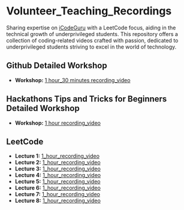 # Volunteer_Teaching_Recordings
Sharing expertise on [iCodeGuru](https://icodeguru.weebly.com/) with a LeetCode focus, aiding in the technical growth of underprivileged students. This repository offers a collection of coding-related videos crafted with passion, dedicated to underprivileged students striving to excel in the world of technology.

## Github Detailed Workshop
- **Workshop:** [1 hour_30 minutes recording_video](https://www.facebook.com/iCodeguru/videos/737314778609346)

##  Hackathons Tips and Tricks for Beginners Detailed Workshop
- **Workshop:** [1 hour recording_video](https://www.facebook.com/iCodeguru/videos/1528920457839628)
  
## LeetCode
- **Lecture 1:** [1_hour_recording_video](https://www.facebook.com/iCodeguru/videos/1258403118477811)
- **Lecture 2:** [1_hour_recording_video](https://www.facebook.com/iCodeguru/videos/300146373164685)
- **Lecture 3:** [1_hour_recording_video](https://www.facebook.com/iCodeguru/videos/2185179978500939)
- **Lecture 4:** [1_hour_recording_video](https://www.facebook.com/iCodeguru/videos/396703180034024)
- **Lecture 5:** [1_hour_recording_video](https://www.facebook.com/iCodeguru/videos/995867158561148)
- **Lecture 6:** [1_hour_recording_video](https://www.facebook.com/iCodeguru/videos/841148441194489)
- **Lecture 7:** [1_hour_recording_video](https://www.facebook.com/iCodeguru/videos/431252989671819)
- **Lecture 8:** [1_hour_recording_video](https://www.facebook.com/iCodeguru/videos/448289547924716)
  
<!--  - **Lecture 2:** [1_hour_recording_video](https://fb.watch/qC1TxH05LO/)  -->
